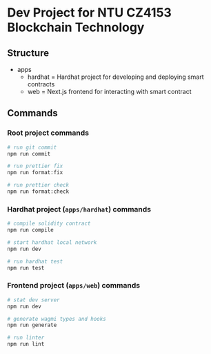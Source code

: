 # Dev Project for NTU CZ4153 Blockchain Technology

## Structure

- apps
  - hardhat = Hardhat project for developing and deploying smart contracts
  - web = Next.js frontend for interacting with smart contract

## Commands

### Root project commands

```sh
# run git commit
npm run commit

# run prettier fix
npm run format:fix

# run prettier check
npm run format:check
```

### Hardhat project (`apps/hardhat`) commands

```sh
# compile solidity contract
npm run compile

# start hardhat local network
npm run dev

# run hardhat test
npm run test
```

### Frontend project (`apps/web`) commands

```sh
# stat dev server
npm run dev

# generate wagmi types and hooks
npm run generate

# run linter
npm run lint
```
